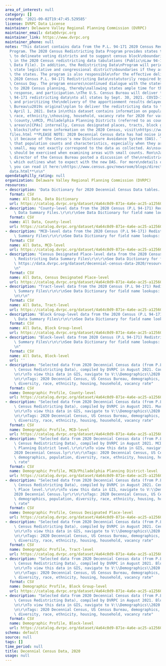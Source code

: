 ```yaml
---
area_of_interest: null
category: []
created: '2021-09-02T19:47:45.529585'
license: DVRPC Data License
maintainer: Delaware Valley Regional Planning Commission (DVRPC)
maintainer_email: data@dvrpc.org
maintainer_link: https://www.dvrpc.org
maintainer_phone: null
notes: "This dataset contains data from the P.L. 94-171 2020 Census Redistricting\n\
  Program. The 2020 Census Redistricting Data Program provides states the\nopportunity\
  \ to delineate voting districts and to suggest census block\nboundaries for use\
  \ in the 2020 Census redistricting data tabulations (Public\nLaw 94-171 Redistricting\
  \ Data File). In addition, the Redistricting Data\nProgram will periodically collect\
  \ state legislative and congressional district\nboundaries if they are changed by\
  \ the states. The program is also responsible\nfor the effective delivery of the\
  \ 2020 Census P.L. 94-171 Redistricting Data\nstatutorily required by one year from\
  \ Census Day. The program ensures\ncontinued dialogue with the states in regard\
  \ to 2020 Census planning, thereby\nallowing states ample time for their planning,\
  \ response, and participation.\nThe U.S. Census Bureau will deliver the Public Law\
  \ 94-171 redistricting data\nto all states by Sept. 30, 2021. COVID-19-related delays\
  \ and prioritizing the\ndelivery of the apportionment results delayed the Census\
  \ Bureau\u2019s original\nplan to deliver the redistricting data to the states by\
  \ April 1, 2021. Data in\nthis dataset contains information on population, diversity,\
  \ race, ethnicity,\nhousing, household, vacancy rate for 2020 for various geographies\
  \ (county,\nMCD, Philadelphia Planning Districts (referred to as county planning\
  \ areas\n[CPAs] internally, Census designated places, tracts, block groups, and\
  \ blocks)\nFor more information on the 2020 Census, visit\nhttps://www.census.gov/programs-surveys/decennial-census/about/rdo/summary-\n\
  files.html **PLEASE NOTE: 2020 Decennial Census data has had noise injected\ninto\
  \ it because of the Census's new Disclosure Avoidance System (DAS). This\ncan mean\
  \ that population counts and characteristics, especially when they are\nparticularly\
  \ small, may not exactly correspond to the data as collected. As\nsuch, caution\
  \ should be exercised when examining areas with small counts. Ron\nJarmin, acting\
  \ director of the Census Bureau posted a discussion of the\nredistricting data,\
  \ which outlines what to expect with the new DAS. For more\ndetails on accuracy\
  \ you can read it here:\nhttps://www.census.gov/newsroom/blogs/director/2021/07/redistricting-\n\
  data.html**\n\n"
opendataphilly_rating: null
organization: Delaware Valley Regional Planning Commission (DVRPC)
resources:
- description: 'Data Dictionary for 2020 Decennial Census Data tables.  '
  format: CSV
  name: All Data, Data Dictionary
  url: https://catalog.dvrpc.org/dataset/4a64c0d9-871e-4a6e-ac25-a125600097b4/resource/6810b39c-b155-403d-81d0-05c66f6c6b04/download/datadictionary_2020.csv
- description: "County-level data from the 2020 Census (P.L 94-171) Redistricting\
    \ Data Summary Files.\r\n\r\nSee Data Dictionary for field name lookups: https://data.dvrpc.org/dataset/decennial-census-data-2020/resource/6810b39c-b155-403d-81d0-05c66f6c6b04"
  format: CSV
  name: All Data, County-level
  url: https://catalog.dvrpc.org/dataset/4a64c0d9-871e-4a6e-ac25-a125600097b4/resource/59c78094-2dcd-4cae-b318-b159e8f608f6/download/allcounty.csv
- description: "MCD-level data from the 2020 Census (P.L 94-171) Redistricting Data\
    \ Summary Files\r\n\r\nSee Data Dictionary for field name lookups: https://data.dvrpc.org/dataset/decennial-census-data-2020/resource/6810b39c-b155-403d-81d0-05c66f6c6b04"
  format: CSV
  name: All Data, MCD-level
  url: https://catalog.dvrpc.org/dataset/4a64c0d9-871e-4a6e-ac25-a125600097b4/resource/df39b48a-a1f7-49de-b0f2-06f23c26b189/download/allmcd.csv
- description: "Census Designated Place-level data from the 2020 Census (P.L 94-171)\
    \ Redistricting Data Summary Files\r\n\r\nSee Data Dictionary for field name lookups:\
    \ https://data.dvrpc.org/dataset/decennial-census-data-2020/resource/6810b39c-b155-403d-81d0-05c66f6c6b04\r\
    \n"
  format: CSV
  name: All Data, Census Designated Place-level
  url: https://catalog.dvrpc.org/dataset/4a64c0d9-871e-4a6e-ac25-a125600097b4/resource/16e0a6c1-9218-47ea-959e-5233b3094bb3/download/cdp.csv
- description: "Tract-level data from the 2020 Census (P.L 94-171) Redistricting Data\
    \ Summary Files\r\n\r\nSee Data Dictionary for field name lookups: https://data.dvrpc.org/dataset/decennial-census-data-2020/resource/6810b39c-b155-403d-81d0-05c66f6c6b04\r\
    \n\r\n"
  format: CSV
  name: All Data, Tract-level
  url: https://catalog.dvrpc.org/dataset/4a64c0d9-871e-4a6e-ac25-a125600097b4/resource/c8a0012f-809d-40ab-a3da-01ca234d4982/download/alltract.csv
- description: "Block Group-level data from the 2020 Census (P.L 94-171) Redistricting\
    \ Data Summary Files\r\n\r\nSee Data Dictionary for field name lookups: https://data.dvrpc.org/dataset/decennial-census-data-2020/resource/6810b39c-b155-403d-81d0-05c66f6c6b04"
  format: CSV
  name: All Data, Block Group-level
  url: https://catalog.dvrpc.org/dataset/4a64c0d9-871e-4a6e-ac25-a125600097b4/resource/516c1b8c-5f63-4ff9-b2ba-9202e1a5ee21/download/allblocksgroup.csv
- description: "Block-level data from 2020 Census (P.L 94-171) Redistricting Data\
    \ Summary Files\r\n\r\nSee Data Dictionary for field name lookups: https://data.dvrpc.org/dataset/decennial-census-data-2020/resource/6810b39c-b155-403d-81d0-05c66f6c6b04\r\
    \n"
  format: CSV
  name: All Data, Block-level
  url: ''
- description: "Selected data from 2020 Decennial Census data (from P.L. 94-171 2020\
    \ Census Redistricting Data), compiled by DVRPC in August 2021. County level.\r\
    \n\r\nTo view this data in GIS, navigate to V:\\Demographics\\2020 Decennial Census.lyr\r\
    \n\r\nTags: 2020 Decennial Census, US Census Bureau, demographics, population,\
    \ diversity, race, ethnicity, housing, household, vacancy rate"
  format: CSV
  name: Demographic Profile, County-level
  url: https://catalog.dvrpc.org/dataset/4a64c0d9-871e-4a6e-ac25-a125600097b4/resource/9b9f1980-69de-4603-8dde-4a253ab03c2f/download/county.csv
- description: "Selected data from 2020 Decennial Census data (from P.L. 94-171 2020\
    \ Census Redistricting Data), compiled by DVRPC in August 2021. Municipal level.\r\
    \n\r\nTo view this data in GIS, navigate to V:\\Demographics\\2020 Decennial Census.lyr\r\
    \n\r\nTags: 2020 Decennial Census, US Census Bureau, demographics, population,\
    \ diversity, race, ethnicity, housing, household, vacancy rate"
  format: CSV
  name: Demographic Profile, MCD-level
  url: https://catalog.dvrpc.org/dataset/4a64c0d9-871e-4a6e-ac25-a125600097b4/resource/986f17aa-3e3c-4725-aa86-127cf799057b/download/mcd.csv
- description: "Selected data from 2020 Decennial Census data (from P.L. 94-171 2020\
    \ Census Redistricting Data), compiled by DVRPC in August 2021. MCD with Philly\
    \ Planning District level.\r\n\r\nTo view this data in GIS, navigate to V:\\Demographics\\\
    2020 Decennial Census.lyr\r\n\r\nTags: 2020 Decennial Census, US Census Bureau,\
    \ demographics, population, diversity, race, ethnicity, housing, household, vacancy\
    \ rate"
  format: CSV
  name: Demographic Profile, MCD/Philadelphia Planning District-level
  url: https://catalog.dvrpc.org/dataset/4a64c0d9-871e-4a6e-ac25-a125600097b4/resource/4be6f769-b41f-480d-bcee-1c5706eba513/download/mcd_phipd.csv
- description: "Selected data from 2020 Decennial Census data (from P.L. 94-171 2020\
    \ Census Redistricting Data), compiled by DVRPC in August 2021. Census Designated\
    \ Place level.\r\n\r\nTo view this data in GIS, navigate to V:\\Demographics\\\
    2020 Decennial Census.lyr\r\n\r\nTags: 2020 Decennial Census, US Census Bureau,\
    \ demographics, population, diversity, race, ethnicity, housing, household, vacancy\
    \ rate"
  format: CSV
  name: Demographic Profile, Census Designated Place-level
  url: https://catalog.dvrpc.org/dataset/4a64c0d9-871e-4a6e-ac25-a125600097b4/resource/1734789c-36a9-437e-bbdb-9d088dc6eab8/download/cdp.csv
- description: "Selected data from 2020 Decennial Census data (from P.L. 94-171 2020\
    \ Census Redistricting Data), compiled by DVRPC in August 2021. Census Tract level.\r\
    \n\r\nTo view this data in GIS, navigate to V:\\Demographics\\2020 Decennial Census.lyr\r\
    \n\r\nTags: 2020 Decennial Census, US Census Bureau, demographics, population,\
    \ diversity, race, ethnicity, housing, household, vacancy rate"
  format: CSV
  name: Demographic Profile, Tract-level
  url: https://catalog.dvrpc.org/dataset/4a64c0d9-871e-4a6e-ac25-a125600097b4/resource/6bccb744-610d-4d5f-bebe-06ecf47dd157/download/tract.csv
- description: "Selected data from 2020 Decennial Census data (from P.L. 94-171 2020\
    \ Census Redistricting Data), compiled by DVRPC in August 2021. Block Group level.\r\
    \n\r\nTo view this data in GIS, navigate to V:\\Demographics\\2020 Decennial Census.lyr\r\
    \n\r\nTags: 2020 Decennial Census, US Census Bureau, demographics, population,\
    \ diversity, race, ethnicity, housing, household, vacancy rate"
  format: CSV
  name: Demographic Profile, Block Group-level
  url: https://catalog.dvrpc.org/dataset/4a64c0d9-871e-4a6e-ac25-a125600097b4/resource/6bb89c85-c4ab-4a07-877f-c81135bb7ebe/download/blockgroup.csv
- description: "Selected data from 2020 Decennial Census data (from P.L. 94-171 2020\
    \ Census Redistricting Data), compiled by DVRPC in August 2021. Block level.\r\
    \n\r\nTo view this data in GIS, navigate to V:\\Demographics\\2020 Decennial Census.lyr\r\
    \n\r\nTags: 2020 Decennial Census, US Census Bureau, demographics, population,\
    \ diversity, race, ethnicity, housing, household, vacancy rate"
  format: CSV
  name: Demographic Profile, Block-level
  url: https://catalog.dvrpc.org/dataset/4a64c0d9-871e-4a6e-ac25-a125600097b4/resource/aab05c04-d4c6-4c6c-9860-81132c28fc49/download/block.csv
schema: default
source: null
tags: []
time_period: null
title: Decennial Census Data, 2020
usage: null
---
```

